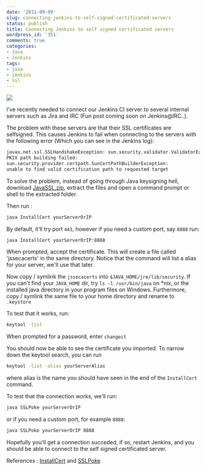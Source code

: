 ```yaml
---
date: '2011-09-09'
slug: connecting-jenkins-to-self-signed-certificated-servers
status: publish
title: Connecting Jenkins to self signed certificated servers
wordpress_id: '351'
comments: true
categories:
- Java
- Jenkins
tags:
- java
- jenkins
- ssl
---
```


![](/images/unlocked-icon.png)

I've recently needed to connect our Jenkins CI server to several internal servers such as Jira and IRC (Fun post coming soon on Jenkins@IRC..).

The problem with these servers are that their SSL certificates are selfsigned.
This causes Jenkins to fail when connecting to the servers with the following error (Which you can see in the Jenkins log):

```bash
javax.net.ssl.SSLHandshakeException: sun.security.validator.ValidatorException:
PKIX path building failed:
sun.security.provider.certpath.SunCertPathBuilderException:
unable to find valid certification path to requested target
```

To solve the problem, instead of going through Java keysigning hell, download [JavaSSL.zip](http://demos.erikzaadi.com/jenkins/JavaSSL.zip), extract the files and open a command prompt or shell to the extracted folder.

Then run :

```bash
java InstallCert yourServerOrIP
```

By default, it'll try port `443`, however if you need a custom port, say `8888` run:

```bash
java InstallCert yourServerOrIP:8888
```

When prompted, accept the certificate.
This will create a file called 'jssecacerts' in the same directory.
Notice that the command will list a alias for your server, we'll use that later.

Now copy / symlink the `jssecacerts` into `$JAVA_HOME/jre/lib/security`.
If you can't find your `JAVA_HOME` dir, try `ls -l /usr/bin/java` on \*nix, or the installed java directory in your program files on Windows.
Furthermore, copy / symlink the same file to your home directory and rename to `.keystore`

To test that it works, run:
    
```bash
keytool -list
```

When prompted for a password, enter `changeit`

You should now be able to see the certificate you imported.
To narrow down the keytool search, you can run

```bash
keytool -list -alias yourServerAlias
```

where alias is the name you should have seen in the end of the `InstallCert` command.

To test that the connection works, we'll run:

```bash
java SSLPoke yourServerOrIP
```

or if you need a custom port, for example `8888`:

```bash
java SSLPoke yourServerOrIP 8888
```

Hopefully you'll get a connection succeded, if so, restart Jenkins, and you should be able to connect to the self signed certificated server.

References : [InstallCert](http://blogs.oracle.com/gc/entry/unable_to_find_valid_certification ) and [SSLPoke](http://confluence.atlassian.com/display/JIRA/Connecting+to+SSL+services)
